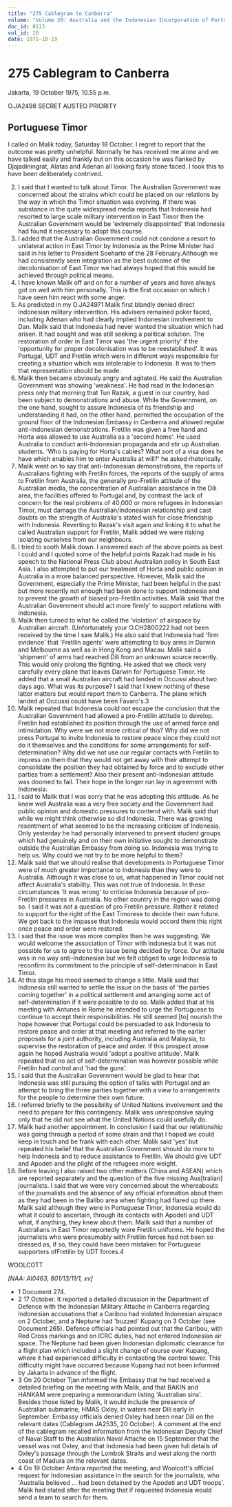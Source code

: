 ```yaml
---
title: "275 Cablegram to Canberra"
volume: "Volume 20: Australia and the Indonesian Incorporation of Portuguese Timor, 1974-1976"
doc_id: 8113
vol_id: 20
date: 1975-10-19
---
```


# 275 Cablegram to Canberra

Jakarta, 19 October 1975, 10.55 p.m.

O.JA2498 SECRET AUSTEO PRIORITY

## Portuguese Timor

I called on Malik today, Saturday 18 October. I regret to report that the outcome was pretty unhelpful. Normally he has received me alone and we have talked easily and frankly but on this occasion he was flanked by Djajadiningrat, Alatas and Adenan all looking fairly stone­ faced. I took this to have been deliberately contrived.

  2. I said that I wanted to talk about Timor. The Australian Government was concerned about the strains which could be placed on our relations by the way in which the Timor situation was evolving. If there was substance in the quite widespread media reports that Indonesia had resorted to large scale military intervention in East Timor then the Australian Government would be 'extremely disappointed' that Indonesia had found it necessary to adopt this course.
  3. I added that the Australian Government could not condone a resort to unilateral action in East Timor by Indonesia as the Prime Minister had said in his letter to President Soeharto of the 28 February.Although we had consistently seen integration as the best outcome of the decolonisation of East Timor we had always hoped that this would be achieved through political means.
  4. I have known Malik off and on for a number of years and have always got on well with him personally. This is the first occasion on which I have seen him react with some anger.
  5. As predicted in my O.JA24971 Malik first blandly denied direct Indonesian military intervention. His advisers remained poker faced, including Adenan who had clearly implied Indonesian involvement to Dan. Malik said that Indonesia had never wanted the situation which had arisen. It had sought and was still seeking a political solution. The restoration of order in East Timor was 'the urgent priority' if the 'opportunity for proper decolonisation was to be reestablished'. It was Portugal, UDT and Fretilin which were in different ways responsible for creating a situation which was intolerable to Indonesia. It was to them that representation should be made.
  6. Malik then became obviously angry and agitated. He said the Australian Government was showing 'weakness'. He had read in the Indonesian press only that morning that Tun Razak, a guest in our country, had been subject to demonstrations and abuse. While the Government, on the one hand, sought to assure Indonesia of its friendship and understanding it had, on the other hand, permitted the occupation of the ground floor of the Indonesian Embassy in Canberra and allowed regular anti-Indonesian demonstrations. Fretilin was given a free hand and Horta was allowed to use Australia as a 'second home'. He used Australia to conduct anti-Indonesian propaganda and stir up Australian students. 'Who is paying for Horta's cables? What sort of a visa does he have which enables him to enter Australia at will?' he asked rhetorically.
  7. Malik went on to say that anti-Indonesian demonstrations, the reports of Australians fighting with Fretilin forces, the reports of the supply of arms to Fretilin from Australia, the generally pro-Fretilin attitude of the Australian media, the concentration of Australian assistance in the Dili area, the facilities offered to Portugal and, by contrast the lack of concern for the real problems of 40,000 or more refugees in Indonesian Timor, must damage the Australian/Indonesian relationship and cast doubts on the strength of Australia's stated wish for close friendship with Indonesia. Reverting to Razak's visit again and linking it to what he called Australian support for Fretilin, Malik added we were risking isolating ourselves from our neighbours.
  8. I tried to sooth Malik down. I answered each of the above points as best I could and I quoted some of the helpful points Razak had made in his speech to the National Press Club about Australian policy in South East Asia. I also attempted to put our treatment of Horta and public opinion in Australia in a more balanced perspective. However, Malik said the Government, especially the Prime Minister, had been helpful in the past but more recently not enough had been done to support Indonesia and to prevent the growth of biased pro-Fretilin activities. Malik said 'that the Australian Government should act more firmly' to support relations with Indonesia.
  9. Malik then turned to what he called the 'violation' of airspace by Australian aircraft. (Unfortunately your O.CH2800222 had not been received by the time I saw Malik.) He also said that Indonesia had 'firm evidence' that 'Fretilin agents' were attempting to buy arms in Darwin and Melbourne as well as in Hong Kong and Macau. Malik said a 'shipment' of arms had reached Dili from an unknown source recently. This would only prolong the fighting. He asked that we check very carefully every plane that leaves Darwin for Portuguese Timor. He added that a small Australian aircraft had landed in Occussi about two days ago. What was its purpose? I said that I knew nothing of these latter matters but would report them to Canberra. The plane which landed at Occussi could have been Favaro's.3
  10. Malik repeated that Indonesia could not escape the conclusion that the Australian Government had allowed a pro-Fretilin attitude to develop. Fretilin had established its position through the use of armed force and intimidation. Why were we not more critical of this? Why did we not press Portugal to invite Indonesia to restore peace since they could not do it themselves and the conditions for some arrangements for self-determination? Why did we not use our regular contacts with Fretilin to impress on them that they would not get away with their attempt to consolidate the position they had obtained by force and to exclude other parties from a settlement? Also their present anti-Indonesian attitude was doomed to fail. Their hope in the longer run lay in agreement with Indonesia.
  11. I said to Malik that I was sorry that he was adopting this attitude. As he knew well Australia was a very free society and the Government had public opinion and domestic pressures to contend with. Malik said that while we might think otherwise so did Indonesia. There was growing resentment of what seemed to be the increasing criticism of Indonesia. Only yesterday he had personally intervened to prevent student groups which had genuinely and on their own initiative sought to demonstrate outside the Australian Embassy from doing so. Indonesia was trying to help us. Why could we not try to be more helpful to them?
  12. Malik said that we should realise that developments in Portuguese Timor were of much greater importance to Indonesia than they were to Australia. Although it was close to us, what happened in Timor could not affect Australia's stability. This was not true of Indonesia. In these circumstances 'it was wrong' to criticise Indonesia because of pro-Fretilin pressures in Australia. No other country in the region was doing so. I said it was not a question of pro­ Fretilin pressure. Rather it related to support for the right of the East Timorese to decide their own future. We got back to the impasse that Indonesia would accord them this right once peace and order were restored.
  13. I said that the issue was more complex than he was suggesting. We would welcome the association of Timor with Indonesia but it was not possible for us to agree to the issue being decided by force. Our attitude was in no way anti-Indonesian but we felt obliged to urge Indonesia to reconfirm its commitment to the principle of self-determination in East Timor.
  14. At this stage his mood seemed to change a little. Malik said that Indonesia still wanted to settle the issue on the basis of 'the parties coming together' in a political settlement and arranging some act of self-determination if it were possible to do so. Malik added that at his meeting with Antunes in Rome he intended to urge the Portuguese to continue to accept their responsibilities. He still seemed [to] nourish the hope however that Portugal could be persuaded to ask Indonesia to restore peace and order at that meeting and referred to the earlier proposals for a joint authority, including Australia and Malaysia, to supervise the restoration of peace and order. If this prospect arose again he hoped Australia would 'adopt a positive attitude'. Malik repeated that no act of self-determination was however possible while Fretilin had control and 'had the guns'.
  15. I said that the Australian Government would be glad to hear that Indonesia was still pursuing the option of talks with Portugal and an attempt to bring the three parties together with a view to arrangements for the people to determine their own future.
  16. I referred briefly to the possibility of United Nations involvement and the need to prepare for this contingency. Malik was unresponsive saying only that he did not see what the United Nations could usefully do.
  17. Malik had another appointment. In conclusion I said that our relationship was going through a period of some strain and that I hoped we could keep in touch and be frank with each other. Malik said 'yes' but repeated his belief that the Australian Government should do more to help Indonesia and to reduce assistance to Fretilin. We should give UDT and Apodeti and the plight of the refugees more weight.
  18. Before leaving I also raised two other matters (China and ASEAN) which are reported separately and the question of the five missing Aus[tralian] journalists. I said that we were very concerned about the whereabouts of the journalists and the absence of any official information about them as they had been in the Balibo area when fighting had flared up there. Malik said although they were in Portuguese Timor, Indonesia would do what it could to ascertain, through its contacts with Apodeti and UDT what, if anything, they knew about them. Malik said that a number of Australians in East Timor reportedly wore Fretilin uniforms. He hoped the journalists who were presumably with Fretilin forces had not been so dressed as, if so, they could have been mistaken for Portuguese supporters ofFretilin by UDT forces.4



WOOLCOTT

_[NAA: Al0463, 801/13/11/1, xv]_

  * 1 Document 274.
  * 2 17 October. It reported a detailed discussion in the Department of Defence with the Indonesian Military Attache in Canberra regarding Indonesian accusations that a Caribou had violated Indonesian airspace on 2 October, and a Neptune had 'buzzed' Kupang on 3 October (see Document 265). Defence officials had pointed out that the Caribou, with Red Cross markings and on ICRC duties, had not entered Indonesian air space. The Neptune had been given Indonesian diplomatic clearance for a flight plan which included a slight change of course over Kupang, where it had experienced difficulty in contacting the control tower. This difficulty might have occurred because Kupang had not been informed by Jakarta in advance of the flight.
  * 3 On 20 October Tjan informed the Embassy that he had received a detailed briefing on the meeting with Malik, and that BAKIN and HANKAM were preparing a memorandum listing 'Australian sins'. Besides those listed by Malik, it would include the presence of Australian submarine, HMAS Oxley, in waters near Dili early in September. Embassy officials denied Oxley had been near Dili on the relevant dates (Cablegram JA2535, 20 October). A comment at the end of the cablegram recalled information from the Indonesian Deputy Chief of Naval Staff to the Australian Naval Attache on 15 September that the vessel was not Oxley, and that Indonesia had been given full details of Oxley's passage through the Lombok Straits and west along the north coast of Madura on the relevant dates.
  * 4 On 19 October Antara reported the meeting, and Woolcott's official request for Indonesian assistance in the search for the journalists, who 'Australia believed ... had been detained by the Apodeti and UDT troops'. Malik had stated after the meeting that if requested Indonesia would send a team to search for them.


